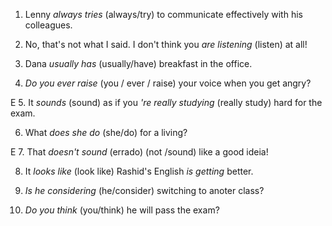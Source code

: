 1. Lenny _always tries_ (always/try) to communicate effectively with his colleagues.

2. No, that's not what I said. I don't think you _are listening_ (listen) at all!

3. Dana  _usually has_ (usually/have) breakfast in the office.

4.  _Do you ever raise_ (you / ever / raise) your voice when you get angry?

E 5. It _sounds_ (sound) as if you _'re really studying_ (really study) hard for the exam.

6. What _does she do_ (she/do) for a living?

E 7. That _doesn't sound_ (errado) (not /sound) like a good ideia!

8. It _looks like_ (look like) Rashid's English _is getting_ better.

9. _Is he considering_  (he/consider) switching to anoter class? 

10. _Do you think_ (you/think) he will pass the exam?



